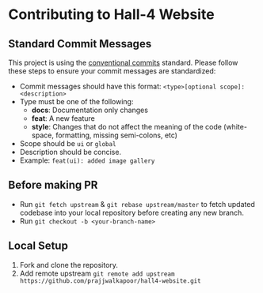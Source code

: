 # Contributing to Hall-4 Website

## Standard Commit Messages

This project is using the [conventional commits](https://www.conventionalcommits.org/en/v1.0.0-beta.2/) standard. Please follow these steps to ensure your commit messages are standardized:

  - Commit messages should have this format: `<type>[optional scope]: <description>`
  - Type must be one of the following:
    * **docs**: Documentation only changes
    * **feat**: A new feature
    * **style**: Changes that do not affect the meaning of the code (white-space, formatting, missing semi-colons, etc)
  - Scope should be `ui` or `global`
  - Description should be concise.
  - Example: `feat(ui): added image gallery`

## Before making PR
  - Run `git fetch upstream` & `git rebase upstream/master` to fetch updated codebase into your local repository before creating any new branch.
  - Run `git checkout -b <your-branch-name>`
  
## Local Setup

1. Fork and clone the repository.
2. Add remote upstream `git remote add upstream https://github.com/prajjwalkapoor/hall4-website.git`